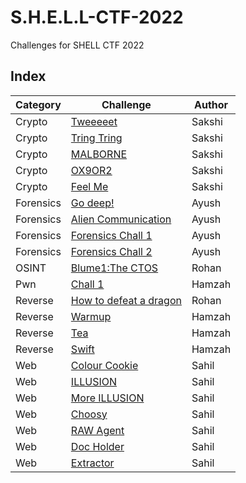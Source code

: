 # S.H.E.L.L-CTF-2022

Challenges for SHELL CTF 2022

## Index

| Category  | Challenge                                                            | Author | 
| --------- | -------------------------------------------------------------------- |------- |
| Crypto    | [Tweeeeet](crypto/Tweeeeet)                                          | Sakshi |
| Crypto    | [Tring Tring](crypto/Tring%20Tring)                                  | Sakshi |
| Crypto    | [MALBORNE](crypto/MALBORNE)                                          | Sakshi |
| Crypto    | [OX9OR2](crypto/OX9OR2)                                              | Sakshi |
| Crypto    | [Feel Me](crypto/Feel%20Me)                                          | Sakshi |
| Forensics | [Go deep!](Forensics/Go%20deep!)                                     | Ayush  |
| Forensics | [Alien Communication](Forensics/Alien%20Communication)               | Ayush  |
| Forensics | [Forensics Chall 1](Forensics/forensics%20chall%201)                 | Ayush  |
| Forensics | [Forensics Chall 2](Forensics/forensics%20chall%202)                 | Ayush  |
| OSINT     | [Blume1:The CTOS](OSINT/Blume1:The%20CTOS)                           | Rohan  |
| Pwn       | [Chall 1](pwn/chall1)                                                | Hamzah |
| Reverse   | [How to defeat a dragon](rev/How%20to%20defeat%20a%20dragon)         | Rohan  |
| Reverse   | [Warmup](rev/warmup)                                                 | Hamzah |
| Reverse   | [Tea](rev/tea)                                                       | Hamzah |
| Reverse   | [Swift](rev/swift)                                                   | Hamzah |
| Web       | [Colour Cookie](web/Colour%20Cookie)                                 | Sahil  |
| Web       | [ILLUSION](web/ILLUSION)                                             | Sahil  |
| Web       | [More ILLUSION](web/More%20ILLUSION)                                 | Sahil  |
| Web       | [Choosy](web/Choosy)                                                 | Sahil  |
| Web       | [RAW Agent](web/RAW%20Agent)                                         | Sahil  |
| Web       | [Doc Holder](web/Doc%20Holder)                                       | Sahil  |
| Web       | [Extractor](web/Extractor)                                           | Sahil  |


